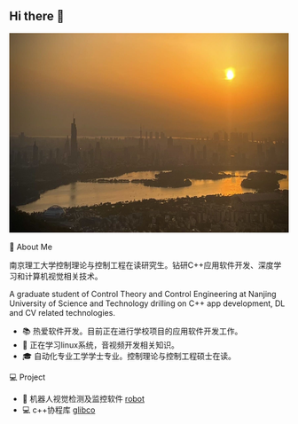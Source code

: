 ## Hi there 👋

<!--
**SimonGuoNjust/SimonGuoNjust** is a ✨ _special_ ✨ repository because its `README.md` (this file) appears on your GitHub profile.

Here are some ideas to get you started:

- 🔭 I’m currently working on ...
- 🌱 I’m currently learning ...
- 👯 I’m looking to collaborate on ...
- 🤔 I’m looking for help with ...
- 💬 Ask me about ...
- 📫 How to reach me: ...
- 😄 Pronouns: ...
- ⚡ Fun fact: ...
-->
<div align="center"> <img src="https://github.com/SimonGuoNjust/SimonGuoNjust/blob/main/imgs/view.jpg" width="640" height="360"/> </div>

<!-- ![]() -->

🤖 About Me

南京理工大学控制理论与控制工程在读研究生。钻研C++应用软件开发、深度学习和计算机视觉相关技术。

A graduate student of Control Theory and Control Engineering at Nanjing University of Science and Technology drilling on C++ app development, DL and CV related technologies.

- 📚 热爱软件开发。目前正在进行学校项目的应用软件开发工作。
- 🌱 正在学习linux系统，音视频开发相关知识。
- 🎓 自动化专业工学学士专业。控制理论与控制工程硕士在读。

💻 Project

- 🤖 机器人视觉检测及监控软件 [robot](https://github.com/SimonGuoNjust/robot)
- 💻 c++协程库 [glibco](https://github.com/SimonGuoNjust/glibco)
